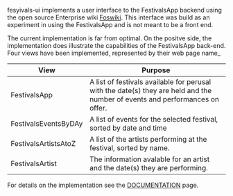 fesyivals-ui implements a user interface to the FestivalsApp backend using the open source Enterprise wiki [Foswiki](https://foswiki.org). This interface was build as an experiment in using the FestivalsApp and is not meant to be a front end. 

The current implementation is far from optimal. On the positve side, the implementation does illustrate the capabilities of the FestivalsApp back-end. Four views have been implemented, represented by their web page name_

| View | Purpose |
| --- | --- |
| FestivalsApp | A list of festivals available for perusal with the date(s) they are held and the number of events and performances on offer. |
| FestivalsEventsByDAy | A list of events for the selected festival, sorted by date and time |
| FestivalsArtistsAtoZ | A list of the artists performing at the festival, sorted by name. |
| FestivalsArtist | The information avalable for an artist and the date(s) they are performing. |

For details on the implementation see the [DOCUMENTATION](https://github.com/BramVan-Oosterhout/festivals-docker/blob/main/festivals-ui/DOCUMENTATION.md) page.